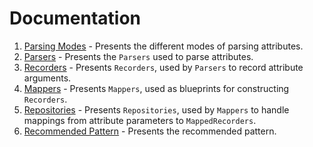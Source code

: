 # Documentation

1. [Parsing Modes](ParsingModes.md) - Presents the different modes of parsing attributes.
2. [Parsers](Parsers.md) - Presents the `Parsers` used to parse attributes.
3. [Recorders](Recorders.md) - Presents `Recorders`, used by `Parsers` to record attribute arguments.
4. [Mappers](Mappers.md) - Presents `Mappers`, used as blueprints for constructing `Recorders`.
5. [Repositories](Repositories.md) - Presents `Repositories`, used by `Mappers` to handle mappings from attribute parameters to `MappedRecorders`.
6. [Recommended Pattern](RecommendedPattern/RecommendedPattern.md) - Presents the recommended pattern.
